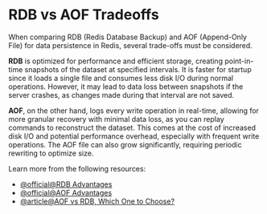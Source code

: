 # RDB vs AOF Tradeoffs

When comparing RDB (Redis Database Backup) and AOF (Append-Only File) for data persistence in Redis, several trade-offs must be considered.

**RDB** is optimized for performance and efficient storage, creating point-in-time snapshots of the dataset at specified intervals. It is faster for startup since it loads a single file and consumes less disk I/O during normal operations. However, it may lead to data loss between snapshots if the server crashes, as changes made during that interval are not saved.

**AOF**, on the other hand, logs every write operation in real-time, allowing for more granular recovery with minimal data loss, as you can replay commands to reconstruct the dataset. This comes at the cost of increased disk I/O and potential performance overhead, especially with frequent write operations. The AOF file can also grow significantly, requiring periodic rewriting to optimize size.

Learn more from the following resources:

- [@official@RDB Advantages](https://redis.io/docs/latest/operate/oss_and_stack/management/persistence/#rdb-advantages)
- [@official@AOF Advantages](https://redis.io/docs/latest/operate/oss_and_stack/management/persistence/#aof-advantages)
- [@article@AOF vs RDB, Which One to Choose?](https://codedamn.com/news/backend/redis-data-persistence-aof-vs-rdb)